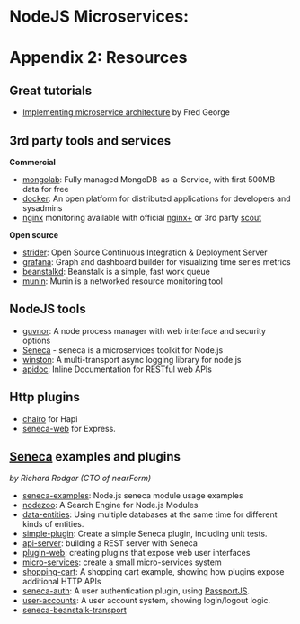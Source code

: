 # NodeJS Microservices: 
# Appendix 2: Resources

Great tutorials
---------------
* [Implementing microservice architecture](http://oredev.org/2013/wed-fri-conference/implementing-micro-service-architectures) by Fred George

3rd party tools and services
----------------------------
__Commercial__
* [mongolab](https://mongolab.com/): Fully managed MongoDB-as-a-Service, with first 500MB data for free 
* [docker](https://www.docker.com/): An open platform for distributed applications for developers and sysadmins
* [nginx](http://nginx.org/) monitoring available with official
[nginx+](https://www.nginx.com/products/) or 3rd party
[scout](https://scoutapp.com/plugin_urls/72-nginx-monitoring)

__Open source__
* [strider](https://github.com/Strider-CD/strider): Open Source Continuous Integration & Deployment Server
* [grafana](http://grafana.org/): Graph and dashboard builder for visualizing time series metrics
* [beanstalkd](http://kr.github.io/beanstalkd/): Beanstalk is a simple, fast work queue
* [munin](http://munin-monitoring.org/): Munin is a networked resource monitoring tool 

NodeJS tools
------------
* [guvnor](https://www.npmjs.com/package/guvnor): A node process manager with web interface and security options
* [Seneca][seneca-url] - seneca is a microservices toolkit for Node.js
* [winston](http://github.com/winstonjs/winston): A multi-transport async logging library for node.js 
* [apidoc](http://apidocjs.com/): Inline Documentation for RESTful web APIs

Http plugins
------------

* [chairo](https://github.com/hapijs/chairo) for Hapi
* [seneca-web](https://github.com/senecajs/seneca-web) for Express.


[Seneca][seneca-url] examples and plugins 
-------------------------------------------------------
_by Richard Rodger (CTO of nearForm)_

* [seneca-examples][seneca-examples]: Node.js seneca module usage examples
* [nodezoo][nodezoo]: A Search Engine for Node.js Modules
* [data-entities][data-entities]: Using multiple databases at the same time for different kinds of entities.
* [simple-plugin](simple-lugin): Create a simple Seneca plugin, including unit tests.
* [api-server](api-server): building a REST server with Seneca
* [plugin-web](plugin-web): creating plugins that expose web user interfaces
* [micro-services](micro-services): create a small micro-services system   
* [shopping-cart](shopping-cart): A shopping cart example, showing how plugins expose additional HTTP APIs
* [seneca-auth](seneca-auth): A user authentication plugin, using [PassportJS](http://passportjs.org).
* [user-accounts](user-accoutns): A user account system, showing login/logout logic.
* [seneca-beanstalk-transport](https://github.com/rjrodger/seneca-beanstalk-transport)

[seneca-url]: http://senecajs.org
[seneca-examples]: https://github.com/rjrodger/seneca-examples
[nodezoo]: https://github.com/rjrodger/nodezoo
[data-entities]: http//github.com/rjrodger/seneca-examples/tree/master/data-entities
[api-server]: http://github.com/rjrodger/seneca-examples/tree/master/api-server
[plugin-web]: http://github.com/rjrodger/seneca-examples/tree/master/plugin-web
[micro-services]: http://github.com/rjrodger/seneca-examples/tree/master/micro-services
[shopping-cart]: http://github.com/rjrodger/seneca-examples/tree/master/shopping-cart
[seneca-auth]: https://github.com/rjrodger/seneca-auth
[user-accounts]: https://github.com/rjrodger/seneca-examples/tree/master/user-accounts